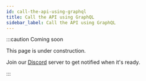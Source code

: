 ```yaml
---
id: call-the-api-using-graphql
title: Call the API using GraphQL
sidebar_label: Call the API using GraphQL
---
```


:::caution Coming soon

This page is under construction.

Join our [Discord](https://discord.traxion.dev/) server to get notified when it's ready.

:::
